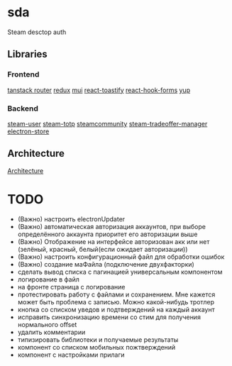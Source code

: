 # sda

Steam desctop auth

## Libraries

### Frontend

[tanstack router](https://tanstack.com/router/latest/docs/framework/react/quick-start)
[redux]()
[mui]()
[react-toastify]()
[react-hook-forms]()
[yup]()

### Backend

[steam-user]()
[steam-totp]()
[steamcommunity]()
[steam-tradeoffer-manager]()
[electron-store]()

## Architecture

[Architecture](https://habr.com/ru/companies/doubletapp/articles/870236/)

# TODO

- (Важно) настроить electronUpdater
- (Важно) автоматическая авторизация аккаунтов, при выборе определённого аккаунта приоритет его авторизации выше
- (Важно) Отображение на интерфейсе авторизован акк или нет (зелёный, красный, белый(если ожидает авторизации))
- (Важно) настроить конфигурационный файл для обработки ошибок
- (Важно) создание маФайла (подключение двухфакторки)
- сделать вывод списка с пагинацией универсальным компонентом
- логирование в файл
- на фронте страница с логирование
- протестировать работу с файлами и сохранением. Мне кажется может быть проблема с записью. Можно какой-нибудь тротлер
- кнопка со списком уведов и подтверждений на каждый аккаунт
- исправить синхронизацию времени со стим для получения нормального offset
- удалить комментарии
- типизировать библиотеки и получаемые результаты
- компонент со списком мобильных пожтверждений
- компонент с настройками прилаги
